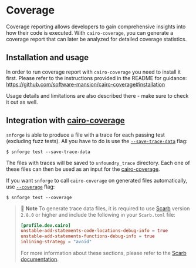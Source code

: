 # Coverage

Coverage reporting allows developers to gain comprehensive insights into how their code is executed.
With `cairo-coverage`, you can generate a coverage report that can later be analyzed for detailed coverage statistics.

## Installation and usage

In order to run coverage report with `cairo-coverage` you need to install it first. 
Please refer to the instructions provided in the README for guidance:
https://github.com/software-mansion/cairo-coverage#installation

Usage details and limitations are also described there - make sure to check it out as well.  

## Integration with [cairo-coverage](https://github.com/software-mansion/cairo-coverage)

`snforge` is able to produce a file with a trace for each passing test (excluding fuzz tests).
All you have to do is use the [`--save-trace-data`](../appendix/snforge/test.md#--save-trace-data) flag:

```shell
$ snforge test --save-trace-data
```

The files with traces will be saved to `snfoundry_trace` directory. Each one of these files can then be used as an input
for the [cairo-coverage](https://github.com/software-mansion/cairo-coverage).

If you want `snforge` to call `cairo-coverage` on generated files automatically, use [`--coverage`](../appendix/snforge/test.md#--coverage) flag:

```shell
$ snforge test --coverage
```

> 📝 **Note**
> To generate trace data files, it is required to use [Scarb](https://github.com/software-mansion/scarb) version `2.8.0` or higher and include the following in your `Scarb.toml` file:
> ```toml
> [profile.dev.cairo]
> unstable-add-statements-code-locations-debug-info = true
> unstable-add-statements-functions-debug-info = true
> inlining-strategy = "avoid"
> ```
> For more information about these sections, please refer to the [Scarb documentation](https://docs.swmansion.com/scarb/docs/reference/manifest.html#cairo).